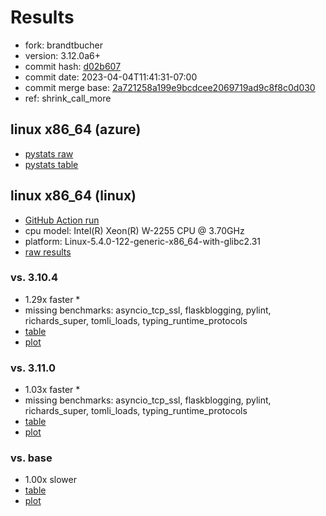 # Results

- fork: brandtbucher
- version: 3.12.0a6+
- commit hash: [d02b607](https://github.com/brandtbucher/cpython/commit/d02b607)
- commit date: 2023-04-04T11:41:31-07:00
- commit merge base: [2a721258a199e9bcdcee2069719ad9c8f8c0d030](https://github.com/brandtbucher/cpython/commit/2a721258a199e9bcdcee2069719ad9c8f8c0d030)
- ref: shrink_call_more

## linux x86_64 (azure)

- [pystats raw](bm-20230404-azure-x86_64-brandtbucher-shrink_call_more-3.12.0a6%2B-d02b607-pystats.json)
- [pystats table](bm-20230404-azure-x86_64-brandtbucher-shrink_call_more-3.12.0a6%2B-d02b607-pystats.md)

## linux x86_64 (linux)

- [GitHub Action run](https://github.com/faster-cpython/benchmarking/actions/runs/4611211326)
- cpu model: Intel(R) Xeon(R) W-2255 CPU @ 3.70GHz
- platform: Linux-5.4.0-122-generic-x86_64-with-glibc2.31
- [raw results](bm-20230404-linux-x86_64-brandtbucher-shrink_call_more-3.12.0a6%2B-d02b607.json)

### vs. 3.10.4

- 1.29x faster \*
- missing benchmarks: asyncio_tcp_ssl, flaskblogging, pylint, richards_super, tomli_loads, typing_runtime_protocols
- [table](bm-20230404-linux-x86_64-brandtbucher-shrink_call_more-3.12.0a6%2B-d02b607-vs-3.10.4.md)
- [plot](bm-20230404-linux-x86_64-brandtbucher-shrink_call_more-3.12.0a6%2B-d02b607-vs-3.10.4.png)

### vs. 3.11.0

- 1.03x faster \*
- missing benchmarks: asyncio_tcp_ssl, flaskblogging, pylint, richards_super, tomli_loads, typing_runtime_protocols
- [table](bm-20230404-linux-x86_64-brandtbucher-shrink_call_more-3.12.0a6%2B-d02b607-vs-3.11.0.md)
- [plot](bm-20230404-linux-x86_64-brandtbucher-shrink_call_more-3.12.0a6%2B-d02b607-vs-3.11.0.png)

### vs. base

- 1.00x slower
- [table](bm-20230404-linux-x86_64-brandtbucher-shrink_call_more-3.12.0a6%2B-d02b607-vs-base.md)
- [plot](bm-20230404-linux-x86_64-brandtbucher-shrink_call_more-3.12.0a6%2B-d02b607-vs-base.png)

